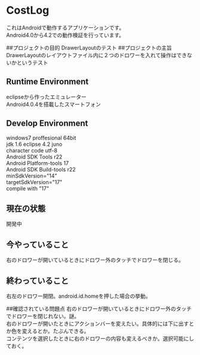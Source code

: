# CostLog
これはAndroidで動作するアプリケーションです。  
Android4.0から4.2での動作検証を行っています。

##プロジェクトの目的
DrawerLayoutのテスト
##プロジェクトの主旨
DrawerLayoutのレイアウトファイル内に２つのドロワーを入れて操作はできないかというテスト

## Runtime Environment
eclipseから作ったエミュレーター  
Android4.0.4を搭載したスマートフォン

## Develop Environment
windows7 proffesional 64bit  
jdk 1.6
eclipse 4.2 juno  
character code utf-8  
Android SDK Tools r22  
Android Platform-tools 17  
Android SDK Build-tools r22  
minSdkVersion="14"  
targetSdkVersion="17"  
compile with "17"  

## 現在の状態
開発中

## 今やっていること
右のドロワーが開いているときにドロワー外のタッチでドロワーを閉じる。

## 終わっていること
右左のドロワー開閉。android.id.homeを押した場合の挙動。

##確認されている問題点
右のドロワーが開いているときにドロワー外のタッチでドロワーを閉じれない。謎。  
右のドロワーが開いたときにアクションバーを変えたい。具体的には下に出すとか色を変えるとか。たぶんできる。  
コンテンツを選択したときに右のドロワーの内容も変えるべきか。選択可能にしておく。  